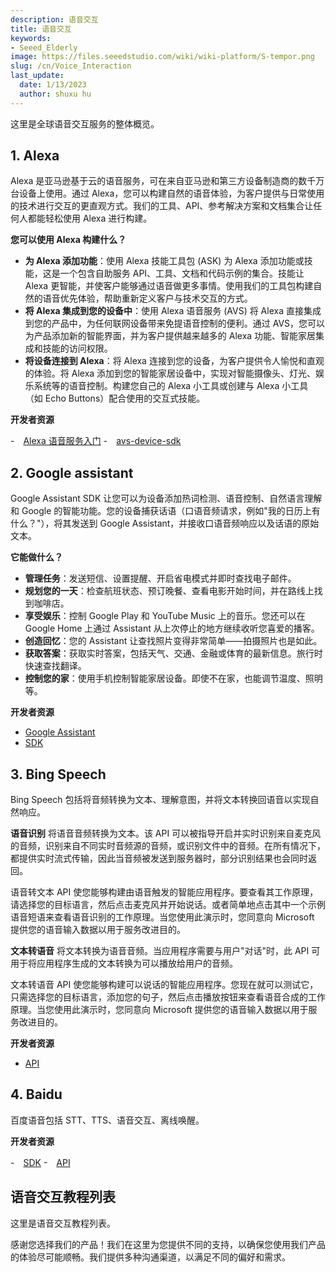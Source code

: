 ```yaml
---
description: 语音交互
title: 语音交互
keywords:
- Seeed_Elderly
image: https://files.seeedstudio.com/wiki/wiki-platform/S-tempor.png
slug: /cn/Voice_Interaction
last_update:
  date: 1/13/2023
  author: shuxu hu
---
```


这里是全球语音交互服务的整体概览。

## 1. Alexa

Alexa 是亚马逊基于云的语音服务，可在来自亚马逊和第三方设备制造商的数千万台设备上使用。通过 Alexa，您可以构建自然的语音体验，为客户提供与日常使用的技术进行交互的更直观方式。我们的工具、API、参考解决方案和文档集合让任何人都能轻松使用 Alexa 进行构建。

**您可以使用 Alexa 构建什么？**
- **为 Alexa 添加功能**：使用 Alexa 技能工具包 (ASK) 为 Alexa 添加功能或技能，这是一个包含自助服务 API、工具、文档和代码示例的集合。技能让 Alexa 更智能，并使客户能够通过语音做更多事情。使用我们的工具包构建自然的语音优先体验，帮助重新定义客户与技术交互的方式。
- **将 Alexa 集成到您的设备中**：使用 Alexa 语音服务 (AVS) 将 Alexa 直接集成到您的产品中，为任何联网设备带来免提语音控制的便利。通过 AVS，您可以为产品添加新的智能界面，并为客户提供越来越多的 Alexa 功能、智能家居集成和技能的访问权限。
- **将设备连接到 Alexa**：将 Alexa 连接到您的设备，为客户提供令人愉悦和直观的体验。将 Alexa 添加到您的智能家居设备中，实现对智能摄像头、灯光、娱乐系统等的语音控制。构建您自己的 Alexa 小工具或创建与 Alexa 小工具（如 Echo Buttons）配合使用的交互式技能。

**开发者资源**

-　[Alexa 语音服务入门](https://developer.amazon.com/zh/alexa-voice-service)
-　[avs-device-sdk](https://github.com/alexa/avs-device-sdk/wiki)

## 2. Google assistant

Google Assistant SDK 让您可以为设备添加热词检测、语音控制、自然语言理解和 Google 的智能功能。您的设备捕获话语（口语音频请求，例如"我的日历上有什么？"），将其发送到 Google Assistant，并接收口语音频响应以及话语的原始文本。

**它能做什么？**
- **管理任务**：发送短信、设置提醒、开启省电模式并即时查找电子邮件。
- **规划您的一天**：检查航班状态、预订晚餐、查看电影开始时间，并在路线上找到咖啡店。
- **享受娱乐**：控制 Google Play 和 YouTube Music 上的音乐。您还可以在 Google Home 上通过 Assistant 从上次停止的地方继续收听您喜爱的播客。
- **创造回忆**：您的 Assistant 让查找照片变得非常简单——拍摄照片也是如此。
- **获取答案**：获取实时答案，包括天气、交通、金融或体育的最新信息。旅行时快速查找翻译。
- **控制您的家**：使用手机控制智能家居设备。即使不在家，也能调节温度、照明等。

**开发者资源**

- [Google Assistant](https://assistant.google.com/)
- [SDK](https://developers.google.com/assistant/sdk/overview)

## 3. Bing Speech

Bing Speech 包括将音频转换为文本、理解意图，并将文本转换回语音以实现自然响应。

**语音识别**
将语音音频转换为文本。该 API 可以被指导开启并实时识别来自麦克风的音频，识别来自不同实时音频源的音频，或识别文件中的音频。在所有情况下，都提供实时流式传输，因此当音频被发送到服务器时，部分识别结果也会同时返回。

语音转文本 API 使您能够构建由语音触发的智能应用程序。要查看其工作原理，请选择您的目标语言，然后点击麦克风并开始说话。或者简单地点击其中一个示例语音短语来查看语音识别的工作原理。当您使用此演示时，您同意向 Microsoft 提供您的语音输入数据以用于服务改进目的。

**文本转语音**
将文本转换为语音音频。当应用程序需要与用户"对话"时，此 API 可用于将应用程序生成的文本转换为可以播放给用户的音频。

文本转语音 API 使您能够构建可以说话的智能应用程序。您现在就可以测试它，只需选择您的目标语言，添加您的句子，然后点击播放按钮来查看语音合成的工作原理。当您使用此演示时，您同意向 Microsoft 提供您的语音输入数据以用于服务改进目的。

**开发者资源**

- [API](https://docs.microsoft.com/en-us/azure/cognitive-services/speech/home)


## 4. Baidu

百度语音包括 STT、TTS、语音交互、离线唤醒。

**开发者资源**

-　[SDK](https://github.com/MyDuerOS/DuerOS-Python-Client)
-　[API](http://ai.baidu.com/docs#/ASR-Android-SDK/top)

## 语音交互教程列表

这里是语音交互教程列表。

<!-- - [ReSpeaker Core V2 & Wio Link](/ReSpeaker_Core_V2_&_Wio_Link/)
- [Google Assistant](/Google_Assistant) -->
感谢您选择我们的产品！我们在这里为您提供不同的支持，以确保您使用我们产品的体验尽可能顺畅。我们提供多种沟通渠道，以满足不同的偏好和需求。

<div class="button_tech_support_container">
<a href="https://forum.seeedstudio.com/" class="button_forum"></a> 
<a href="https://www.seeedstudio.com/contacts" class="button_email"></a>
</div>

<div class="button_tech_support_container">
<a href="https://discord.gg/eWkprNDMU7" class="button_discord"></a> 
<a href="https://github.com/Seeed-Studio/wiki-documents/discussions/69" class="button_discussion"></a>
</div>
